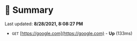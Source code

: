 # 📖 Summary
Last updated: **8/28/2021, 8:08:27 PM**

- `GET` [https://google.com](https://google.com) - **Up** (133ms)
